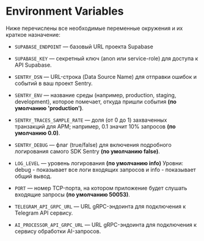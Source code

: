 # Environment Variables

Ниже перечислены все необходимые переменные окружения и их краткое назначение:

- `SUPABASE_ENDPOINT` — базовый URL проекта Supabase
- `SUPABASE_KEY` — секретный ключ (anon или service-role) для доступа к API Supabase.

- `SENTRY_DSN` — URL-строка (Data Source Name) для отправки ошибок и событий в ваш проект Sentry.
- `SENTRY_ENV` —  название среды (например, production, staging, development), которое помечает, откуда пришли события **(по умолчанию 'production')**.
- `SENTRY_TRACES_SAMPLE_RATE` — доля (от 0 до 1) захваченных транзакций для APM; например, 0.1 значит 10% запросов **(по умолчанию 0.0)**.
- `SENTRY_DEBUG` — флаг (true/false) для включения подробного логирования самого SDK Sentry **(по умолчанию false)**.

- `LOG_LEVEL` — уровень логирования **(по умолчанию info)** Уровни: debug - показывает все логи входящих запросов и info - показывает общий вывод.
- `PORT` — номер TCP-порта, на котором приложение будет слушать входящие запросы **(по умолчанию 50053)**.

- `TELEGRAM_API_GRPC_URL`  — URL gRPC-эндоинта для подключения к Telegram API сервису.
- `AI_PROCESSOR_API_GRPC_URL` — URL gRPC-эндоинта для подключения к сервису обработки AI-запросов.